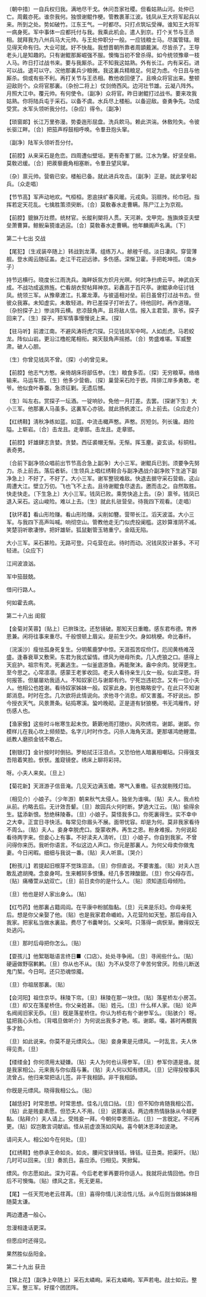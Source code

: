 <!-- { "loadSidebar": true } -->
〔朝中措〕一自兵权归我。满地尽干戈。休问吾家社稷。但看姑熟山河。处仲已亡。周戴亦死。谁奈我何。独恨谢鲲作梗。管教裹革江波。钱凤从王大将军起兵以来。所到之处。势如破竹。江东王气。一时都尽。只打点筑坛受禅。谁知王大将军一病身死。军中事体一应都托付与我。我乘此机会。遣人到京。打个关节与王丞相。就拜我为八州兵马大元帅。与王处仲职分一般。一应钱粮士马。尽属管辖。眼见得天命有归。大业可就。好不快哉。我想晋朝所靠者周顗戴渊。尽皆杀了。王导老头儿是知趣的。只有谢鲲那厮崛强不服。懊悔当初不曾杀得。如今统领豫章一枝人马。昨日打过战书来。要与我厮杀。正不知我这姑熟。外有长江。内有采石。进可以战。退可以守。况他那裏兵少粮微。我这裏兵精粮足。何足为虑。今日且与他厮杀。倘或有些不利。再打关节与王丞相。教他收回便了。且唤众将官出来。整顿迎敌则个。众将官那裏。〔杂扮二将上〕仗剑倚西风。边河壮节雄。云凝八阵外。月照大江中。覆元帅。有何使令。〔副净〕众将官。昨日谢鲲打过战书。要来攻我姑熟。你将陆兵屯于采石。以备不虞。水兵尽上楼船。以备迎敌。奋勇争先。功成受赏。水军头领听我分付。〔杂应〕得令。〔副净〕 

【琐窗郞】长江万里弥漫。势委迤形屈盘。洗兵飮马。赖此洪湍。休敎险失。令彼长驱江畔。〔合〕把笳声桴鼓相呼唤。令羣丑抱头窜。

〔副净〕陆军头领听吾分付。 

【前腔】从来采石是危峦。四周遭似壁垣。更有奇峯丁据。江水为鞶。好坚垒砦。莫敎迟缓。〔合〕把蒺藜鹿角相塞断。令羣丑望风窜。

〔杂〕禀元帅。营砦已安。楼船已备。就此进兵攻击。〔副净〕正是。就此掌号起兵。〔众走唱〕 

【节节高】军声动地欢。气桓桓。恩逾挟纩春风暖。元戎奂。羽扇抟。纶巾冠。指挥若定天花乱。七擒胜策须臾断。〔合〕莫敎春水走曹瞒。陈尸江上为京观。

【前腔】貔貅万灶攒。统材官。长鏦利槊将人贯。天河澣。戈甲完。旌旟焕亚夫壁垒萧曹算。鲸鲵枭獍谁逃逭。〔合〕莫敎春水走曹瞒。他年麟阁声名满。〔下〕 

第二十七出
交战

【尾犯】〔生戎装卒随上〕转战到龙潭。组练万人。艅艎千缆。淡日凄风。穿营薄舰。登水阁云随征盖。走江干花迎远骖。多伤感。深惭卫霍。手把乾坤揽。〔南乡子〕 

持节远横行。晓度长江雨洗兵。海畔妖氛方炽月光暝。何时净扫虏云平。神武自天成。不战功成返斾旌。伫看胡衣熨帖拜神京。彩纛高于百尺亭。谢鲲承命征讨钱凤。统领三军。从豫章渡江。扎寨龙潭。与彼遥相对垒。前日虽曾打过战书去。但彼众我寡。未知虚实。未敢轻进。昨已差探子打听去了。待他回时。再作道理。〔杂扮探子上〕惨淡阵云横。悲凉鼓角声。且将敌人信。报入主君营。禀爷。探子回来了。〔生〕探子。把军情事慢慢说上来。〔探〕 

【驻马听】前渡江南。不避风涛将虎穴探。只见钱凤军中呵。人如彪虎。马若蛟龙。阵似山岩。更沿江橹舵尾相衔。揭天鼓角声摇撼。〔合〕势盛难堪。军威整肃。破人心胆。

〔生〕你曾见钱凤不曾。〔探〕小的曾见来。 

【前腔】他志气方憨。亲倚胡床将部伍参。〔生〕粮食多否。〔探〕无穷粮草。络络输来。马运车担。〔生〕他多少营砦。〔探〕巢营采石险于嵌。阵排江岸多勇敢。老爷。他似食叶春蚕。急须征剿。无遗后憾。

〔生〕叫左右。赏探子一坛酒。一锭响钞。免他一月打差。去罢。〔探谢下生〕大小三军。他那裏人马虽多。这裏军心亦锐。就此扬帆渡江。杀上前去。〔众应走介〕 

【红绣鞋】淸秋净练如蓝。如蓝。中流击檝声憨。声憨。厉短剑。列长镵。趋险隘。上崭岩。〔合〕击龙且。走章邯。击龙且。走章邯。

【前腔】奸雄肆志贪婪。贪婪。西征裘帽无惭。无惭。挥玉麈。姿玄谈。标铜柱。表奇男。

〔合前下副净领众唱前出节节高合急上副净〕大小三军。谢鲲兵已到。须要争先努力。杀上前去。落后者斩。〔生领兵上唱红绣鞋合与副净遇战介副净败下生追下副净急上〕不好了。不好了。大小三军。谢军整锐难敌。快退去据守采石营砦。这山周遭大江。壁立万仞。飞也飞不上去。且待谢鲲食尽退去。邀而击之。自然取胜。快走快走。〔下生急上〕大小三军。钱凤已败。乘势快追上去。〔杂〕禀爷。钱凤已退入采石。这山峻险。难以上去。〔生〕就此扎驻营垒。待我四下观看。〔走唱〕 

【驮环着】看山形险赚。看山形险赚。尖削如簪。营带长江。滔天波滥。大小三军。与我四下高声叫喊。响彻空山。管教他走无门似虎投阑槛。这妙算淮阴不减。笑楚羽听歌凄惨。把奸雄斩。狐鼠劖管玉辂重宁。金瓯无陷。

大小三军。采石甚险。无路可登。只屯营在此。待时而动。况钱凤狡计甚多。不可轻进。〔众应下〕 

江间波浪汹。

军中笳鼓兢。

借问行路人。

何如霍去病。 

第二十八出
闺叙

【金菊对芙蓉】〔贴上〕已拚珠沈。还愁镜破。那知天日重瞻。感东君布德。育养恩兼。闲将往事来重尽。千般恨顿上眉尖。是前生少欠。身如桃梗。命比春纤。

〔浣溪沙〕瘦怯孤身死复生。分明蕉鹿梦中惊。天涯孤苦叹伶仃。厄闰黄杨难茂盛。逢春衰草又敷荣。东君为我忒留情。缥风为继母所卖。几入虎狼之口。感得上天庇护。祖宗有灵。死裏逃生。一似釜底游鱼。再能聚沫。盎中余肉。犹得更生。至今思之。心常凛凛。感蒙王老爹收回。老夫人看待亲生儿女一般。似此深恩。将何报答。但屡屡劝我适人。不知奴家已与谢郞有约。宁死岂违初念。又有一位小夫人。他相公也姓谢。看待奴家姊妹一般。奴家此身。到也略略安宁。在此只不知谢郞消息。时时在念。几次欲将此情说向。求他寻个消息。却又害羞。不好说出。卽今授衣天气。风景萧条。砧捣寒溪。蛩吟晚砌。正是道有豺狼梗。书无鸿雁传。好伤感人也。 

【渔家傲】这些时斗帐寒生起未忺。簌簌地雨打牕纱。风吹绣帘。谢郞。谢郞。你模样儿在我心坎上频频垫。名字儿时时作念。闪杀人海角天涯。更那堪鸿绝鲤潜。祇教人磨损金钱不敢占。

【剔银灯】金针按时时倒拈。罗帕拭汪汪泪点。又恐怕他人暗裏相嘲玷。只得强支吾陪着笑脸。恹恹。羞窥镜奁。绣床上聊将彩挦。

呀。小夫人来矣。〔旦上〕 

【菊花新】天涯游子信音淹。几见天边满玉蟾。寒气入重檐。征衣就剔残灯焰。

〔相见介〕小娘子。〔少年游〕朝来秋气太侵人。独坐为谁嗔。〔贴〕夫人。我点检从前。约略去后。无计效吾颦。〔旦〕故园兵火何时断。梦遶大江云。〔贴〕偷得余生。猛添新恨。愁绝秣陵春。〔旦〕小娘子。莫怪我多口。你死裏得生。实不幸中之大幸。正宜日寻快活。每常见你眉头不展。面带忧容。却是为何。莫非我家看待不周么。〔贴〕夫人。妾身幸脱虎口。旋蒙收养。再生之恩。粉身难报。为何说起看待两字来。但妾心上有事。不好渎夫人淸听。〔旦〕小娘子。你自到我家。不曾问得你来历。我听你语言。不似这边人声口。你元是那裏人。为何父母卖你做鬼妻。今日闲暇。细细与我说一番。〔贴〕夫人听禀。〔哭介〕 

【粉孩儿】若提起旧根芽不觉珠泪渰。〔旦〕你但直说。不要害羞。〔贴〕对夫人岂敢乱遮胡掩。念妾身呵。生来轗轲多恨慊。经几多苦辣酸甜。〔旦〕你父母存否。〔贴〕痛椿萱从幼双亡。〔旦〕前日卖你的是什么人。〔贴〕须知道后母倾险。

〔旦〕他也是好人家出身么。〔贴〕 

【红芍药】他那裏占籍闾阎。在平康中粉腻脂黏。〔旦〕元来是乐妇。你母亲死后。想是你父亲娶了他。〔贴〕也是我家君命巇崄。入花营险如天堑。那后母自入我家。把家私当做水裏盐。费尽了书囊琴剑。父亲呵。只落得一病恹渐。撇得奴无处逃闪。

〔旦〕那时后母把你怎么。〔贴〕 

【耍孩儿】他絮聒聒语言终日■〈口店〉。处处寻争闹。〔旦〕寻闹些什么。〔贴〕硬逼做野宿鹣鹣。〔旦〕你从也不从。〔贴〕为不从受尽了辛苦何曾厌。险些儿断送鬼门椠。今日呵。还只恐魂惊魇。

〔旦〕你祖居那裏。〔贴〕 

【会河阳】祖住京华。秣陵下帘。〔旦〕秣陵在那一块住。〔贴〕落星桥左小房苫。〔旦〕却又在落星桥住。你父亲姓甚。〔贴〕姓元。〔旦〕什么样人家。〔贴〕论声名阀阅旧家无忝。〔旦〕旣是落星桥住。你认为桥右有个谢参军么。〔贴骇介〕呀。猛把我心头检。〔背唱旦做听介〕为何说出我多才艳。咳。谢郞。嗄。甚时再覩我多才脸。

〔旦〕如此说来。你莫不是元缥风么。〔贴〕妾身果是元缥风。一时乱言。夫人休得见责。〔旦〕 

【缕缕金】你何须用太疑嫌。〔贴〕夫人为何也认得参军。〔旦〕参军你道是谁。就是我家相公。元来我与你似葭与蒹。〔贴〕夫人何以知有缥风。〔旦〕记得投梭事风流曾占。他归来常把话儿签。非干我相舔。非干我相舔。

你旣是元缥风。晓得我相公么。〔贴〕 

【越恁好】时常思想。时常思想。佳名儿信口拈。〔旦〕但不知你肯随我相公否。〔贴〕此是贱妾素愿。但恐夫人不用。〔旦〕说那裏话。两边疼热情脉脉从今越更黏。〔贴拜介〕夫人请上。受贱妾一拜。今朝何幸恩雨沾。〔旦〕一言旣定。不可再更。〔贴〕奴岂敢言词献谄。怪从前虚浪荡如风飐。喜今朝沐恩泽如波滟。

请问夫人。相公如今在何处。〔旦〕 

【红绣鞋】他恭承王命如炎。如炎。腰间宝铗锋铦。锋铦。征丑类。把渠歼。〔贴〕几时可以回来。〔旦〕奏凯日。喜应添。归相见。笑掀髯。

缥风。你志愿如此。深为可喜。今后老老爹再要将你适人。我就将此情回他。你日后不可懊悔。〔贴〕缥风之言。死无更易。 

【尾】一任天荒地老云荏苒。〔旦〕喜得你情儿浃洽性儿恬。从今后则当做姊妹相随莫太谦。

两边遭遇一般心。

忽漫相逢话更深。

但愿应时还得见。

果然胜似岳阳金。 

第二十九出
获丑

【锦上花】〔副净上卒随上〕采石太嶙峋。采石太嶙峋。军声若电。战士如云。整三军。整三军。好摆个团团阵。

